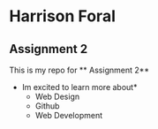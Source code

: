 # Harrison Foral
## Assignment 2
This is my repo for ** Assignment 2**
* Im excited to learn more about*
  - Web Design
  - Github
  - Web Development

